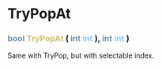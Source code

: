 # TryPopAt

###  <font color=#7293A0>bool</font> <font color=#CCC066>TryPopAt</font> (  <font color=#7293A0>int</font> <font color=#8CCCFF>int</font> ),  <font color=#7293A0>int</font> <font color=#8CCCFF>int</font> )
Same with TryPop, but with selectable index.
